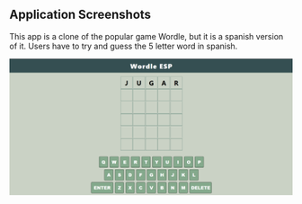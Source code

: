## Application Screenshots

This app is a clone of the popular game Wordle, but it is a spanish version of it. Users have to try and guess the 5 letter word in spanish.  

![](./src/WordleCapture.PNG)